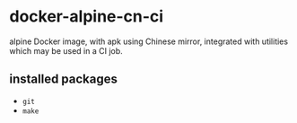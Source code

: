 # docker-alpine-cn-ci
alpine Docker image, with apk using Chinese mirror, integrated with utilities which may be used in a CI job.

## installed packages
- `git`
- `make`
